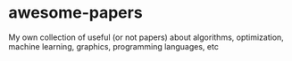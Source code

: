 # awesome-papers
My own collection of useful (or not papers) about algorithms, optimization, machine learning, graphics, programming languages, etc
